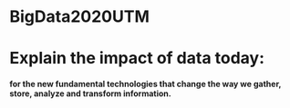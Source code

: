 # BigData2020UTM

# Explain the impact of data today:
#### for the new fundamental technologies that change the way we gather, store, analyze and transform information.
